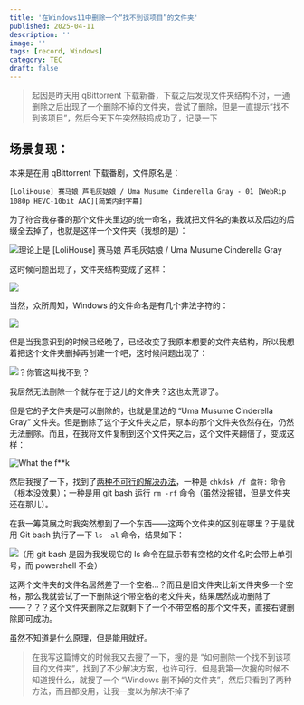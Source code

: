 ```yaml
---
title: '在Windows11中删除一个“找不到该项目”的文件夹'
published: 2025-04-11
description: ''
image: ''
tags: [record, Windows]
category: TEC
draft: false
---
```


> 起因是昨天用 qBittorrent 下载新番，下载之后发现文件夹结构不对，一通删除之后出现了一个删除不掉的文件夹，尝试了删除，但是一直提示“找不到该项目”，然后今天下午突然鼓捣成功了，记录一下

## 场景复现：

本来是在用 qBittorrent 下载番剧，文件原名是：

`[LoliHouse] 赛马娘 芦毛灰姑娘 / Uma Musume Cinderella Gray - 01 [WebRip 1080p HEVC-10bit AAC][简繁内封字幕]`

为了符合我存番的那个文件夹里边的统一命名，我就把文件名的集数以及后边的后缀全去掉了，也就是这样一个文件夹（我想的是）：

![理论上是 [LoliHouse] 赛马娘 芦毛灰姑娘 / Uma Musume Cinderella Gray](https://img.rimrose.work/20250411175246757.png)

这时候问题出现了，文件夹结构变成了这样：

![](https://img.rimrose.work/20250411175454907.png)

当然，众所周知，Windows 的文件命名是有几个非法字符的：

![](https://img.rimrose.work/QQ截图20250411174230.png)

但是当我意识到的时候已经晚了，已经改变了我原本想要的文件夹结构，所以我想着把这个文件夹删掉再创建一个吧，这时候问题出现了：

![？你管这叫找不到？](https://img.rimrose.work/20250411175900243.png)

我居然无法删除一个就存在于这儿的文件夹？这也太荒谬了。

但是它的子文件夹是可以删除的，也就是里边的 “Uma Musume Cinderella Gray” 文件夹。但是删除了这个子文件夹之后，原本的那个文件夹依然存在，仍然无法删除。而且，在我将文件复制到这个文件夹之后，这个文件夹翻倍了，变成这样：

![What the f**k](https://img.rimrose.work/20250411181208264.png)

然后我搜了一下，找到了[两种不可行的解决办法](https://www.jianshu.com/p/f901c42ae259)，一种是 `chkdsk /f 盘符:` 命令（根本没效果）；一种是用 git bash 运行 `rm -rf` 命令（虽然没报错，但是文件夹还在那儿）。

在我一筹莫展之时我突然想到了一个东西——这两个文件夹的区别在哪里？于是就用 Git bash 执行了一下 `ls -al` 命令，结果如下：

![（用 git bash 是因为我发现它的 ls 命令在显示带有空格的文件名时会带上单引号，而 powershell 不会）](https://img.rimrose.work/20250411182309766.png)

这两个文件夹的文件名居然差了一个空格...？而且是旧文件夹比新文件夹多一个空格，那么我就尝试了一下删除这个带空格的老文件夹，结果居然成功删除了——？？？这个文件夹删除之后就剩下了一个不带空格的那个文件夹，直接右键删除即可成功。

虽然不知道是什么原理，但是能用就好。

> 在我写这篇博文的时候我又去搜了一下，搜的是 “如何删除一个找不到该项目的文件夹”，找到了不少解决方案，也许可行。但是我第一次搜的时候不知道搜什么，就搜了一个 “Windows 删不掉的文件夹”，然后只看到了两种方法，而且都没用，让我一度以为解决不掉了

